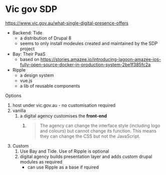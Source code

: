 # Vic gov SDP

https://www.vic.gov.au/what-single-digital-presence-offers

* Backend: Tide
    * a distribution of Drupal 8
    * seems to only install modeules created and maintained by the SDP project
* Bay: Their PaaS
  * based on https://stories.amazee.io/introducing-lagoon-amazee-ios-fully-open-source-docker-in-production-system-2be1f385fc2a
* Ripple
  * a design system
  * vue.js
  * a lib of reusable components

Options

1. host under vic.gov.au - no customisation required
2. vanilla
   1. a digital agency customises the **front-end**
      1. > The agency can change the interface style (including logo and colours) but cannot change its function. This means they can change the CSS but not the JavaScript.
3. Custom
   1. Use Bay and Tide. Use of Ripple is optional
   2. digital agency builds presentation layer and adds custom drupal modules as required
        * can use Ripple as a base if rquired
